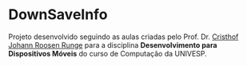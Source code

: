 # DownSaveInfo

Projeto desenvolvido seguindo as aulas criadas pelo Prof. Dr. [Cristhof Johann Roosen Runge](https://github.com/RoosenRunge) para a disciplina **Desenvolvimento para Dispositivos Móveis** do curso de Computação da UNIVESP.

